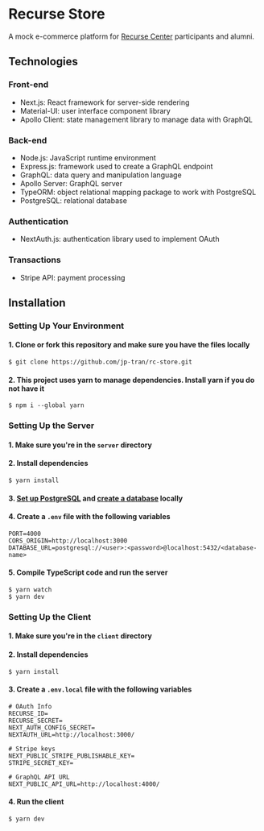 # Recurse Store
A mock e-commerce platform for [Recurse Center](https://www.recurse.com/) participants and alumni.

## Technologies
### Front-end
* Next.js: React framework for server-side rendering
* Material-UI: user interface component library
* Apollo Client: state management library to manage data with GraphQL 

### Back-end
* Node.js: JavaScript runtime environment
* Express.js: framework used to create a GraphQL endpoint
* GraphQL: data query and manipulation language
* Apollo Server: GraphQL server
* TypeORM: object relational mapping package to work with PostgreSQL
* PostgreSQL: relational database

### Authentication
* NextAuth.js: authentication library used to implement OAuth

### Transactions
* Stripe API: payment processing

## Installation
### Setting Up Your Environment
#### 1. Clone or fork this repository and make sure you have the files locally
```
$ git clone https://github.com/jp-tran/rc-store.git
```

#### 2. This project uses yarn to manage dependencies. Install yarn if you do not have it
```
$ npm i --global yarn
```

### Setting Up the Server
#### 1. Make sure you're in the `server` directory

#### 2. Install dependencies
```
$ yarn install
```

#### 3. [Set up PostgreSQL](https://www.tutorialspoint.com/postgresql/postgresql_environment.htm) and [create a database](https://www.tutorialspoint.com/postgresql/postgresql_create_database.htm) locally

#### 4. Create a `.env` file with the following variables
```
PORT=4000
CORS_ORIGIN=http://localhost:3000
DATABASE_URL=postgresql://<user>:<password>@localhost:5432/<database-name>
```

#### 5. Compile TypeScript code and run the server
```
$ yarn watch
$ yarn dev
```

### Setting Up the Client
#### 1. Make sure you're in the `client` directory

#### 2. Install dependencies
```
$ yarn install
```

#### 3. Create a `.env.local` file with the following variables
```
# OAuth Info
RECURSE_ID=
RECURSE_SECRET=
NEXT_AUTH_CONFIG_SECRET=
NEXTAUTH_URL=http://localhost:3000/

# Stripe keys
NEXT_PUBLIC_STRIPE_PUBLISHABLE_KEY=
STRIPE_SECRET_KEY=

# GraphQL API URL
NEXT_PUBLIC_API_URL=http://localhost:4000/
```

#### 4. Run the client
```
$ yarn dev
```
